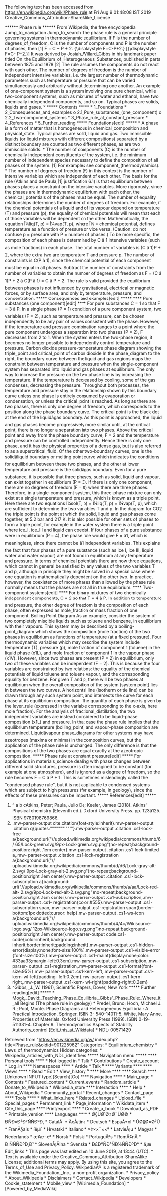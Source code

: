 The following text has been accessed from https://en.wikipedia.org/wiki/Phase_rule at Fri Aug 9 01:48:08 IST 2019
Creative_Commons_Attribution-ShareAlike_License




















****** Phase rule ******
From Wikipedia, the free encyclopedia
Jump_to_navigation Jump_to_search
The phase rule is a general principle governing systems in thermodynamic
equilibrium. If F is the number of degrees_of_freedom, C is the number of
components and P is the number of phases, then [1]
         F = C &#x2212; P + 2.   {\displaystyle F=C-P+2.}  [{\displaystyle F=C-
      P+2.}]
It was derived by Josiah_Willard_Gibbs in his landmark paper titled On_the
Equilibrium_of_Heterogeneous_Substances, published in parts between 1875 and
1878.[2] The rule assumes the components do not react with each other.
The number of degrees of freedom is the number of independent intensive
variables, i.e. the largest number of thermodynamic parameters such as
temperature or pressure that can be varied simultaneously and arbitrarily
without determining one another. An example of one-component system is a system
involving one pure chemical, while two-component systems, such as mixtures of
water and ethanol, have two chemically independent components, and so on.
Typical phases are solids, liquids and gases.
⁰
***** Contents *****
    * 1_Foundations
    * 2_Consequences_and_examples
          o 2.1_Pure_substances_(one_component)
          o 2.2_Two-component_systems
    * 3_Phase_rule_at_constant_pressure
    * 4_References
    * 5_Further_reading
***** Foundations[edit] *****
    * A phase is a form of matter that is homogeneous in chemical_composition
      and physical_state. Typical phases are solid, liquid and gas. Two
      immiscible liquids (or liquid mixtures with different compositions)
      separated by a distinct boundary are counted as two different phases, as
      are two immiscible solids.
    * The number of components (C) is the number of chemically independent
      constituents of the system, i.e. the minimum number of independent
      species necessary to define the composition of all phases of the system.
      [1] For examples see component_(thermodynamics).
    * The number of degrees of freedom (F) in this context is the number of
      intensive variables which are independent of each other.
The basis for the rule (Atkins and de Paula,[1] justification 6.1) is that
equilibrium between phases places a constraint on the intensive variables. More
rigorously, since the phases are in thermodynamic equilibrium with each other,
the chemical_potentials of the phases must be equal. The number of equality
relationships determines the number of degrees of freedom. For example, if the
chemical potentials of a liquid and of its vapour depend on temperature (T) and
pressure (p), the equality of chemical potentials will mean that each of those
variables will be dependent on the other. Mathematically, the equation Î¼liq(T,
p) = Î¼vap(T, p), where Î¼ = chemical potential, defines temperature as a
function of pressure or vice versa. (Caution: do not confuse p = pressure with
P = number of phases.)
To be more specific, the composition of each phase is determined by C â 1
intensive variables (such as mole fractions) in each phase. The total number of
variables is (C â 1)P + 2, where the extra two are temperature T and pressure
p. The number of constraints is C(P â 1), since the chemical potential of
each component must be equal in all phases. Subtract the number of constraints
from the number of variables to obtain the number of degrees of freedom as F =
(C â 1)P + 2 â C(P â 1) = C â P + 2.
The rule is valid provided the equilibrium between phases is not influenced by
gravitational, electrical or magnetic forces, or by surface area, and only by
temperature, pressure, and concentration.
***** Consequences and examples[edit] *****
**** Pure substances (one component)[edit] ****
For pure substances C = 1 so that F = 3 â P. In a single phase (P = 1)
condition of a pure component system, two variables (F = 2), such as
temperature and pressure, can be chosen independently to be any pair of values
consistent with the phase. However, if the temperature and pressure combination
ranges to a point where the pure component undergoes a separation into two
phases (P = 2), F decreases from 2 to 1. When the system enters the two-phase
region, it becomes no longer possible to independently control temperature and
pressure.
Carbon dioxide pressure-temperature phase diagram showing the triple_point and
critical_point of carbon dioxide
In the phase_diagram to the right, the boundary curve between the liquid and
gas regions maps the constraint between temperature and pressure when the
single-component system has separated into liquid and gas phases at
equilibrium. The only way to increase the pressure on the two phase line is by
increasing the temperature. If the temperature is decreased by cooling, some of
the gas condenses, decreasing the pressure. Throughout both processes, the
temperature and pressure stay in the relationship shown by this boundary curve
unless one phase is entirely consumed by evaporation or condensation, or unless
the critical_point is reached. As long as there are two phases, there is only
one degree of freedom, which corresponds to the position along the phase
boundary curve.
The critical point is the black dot at the end of the liquidâgas boundary. As
this point is approached, the liquid and gas phases become progressively more
similar until, at the critical point, there is no longer a separation into two
phases. Above the critical point and away from the phase boundary curve, F = 2
and the temperature and pressure can be controlled independently. Hence there
is only one phase, and it has the physical properties of a dense gas, but is
also referred to as a supercritical_fluid.
Of the other two-boundary curves, one is the solidâliquid boundary or melting
point curve which indicates the conditions for equilibrium between these two
phases, and the other at lower temperature and pressure is the solidâgas
boundary.
Even for a pure substance, it is possible that three phases, such as solid,
liquid and vapour, can exist together in equilibrium (P = 3). If there is only
one component, there are no degrees of freedom (F = 0) when there are three
phases. Therefore, in a single-component system, this three-phase mixture can
only exist at a single temperature and pressure, which is known as a triple
point. Here there are two equations Î¼sol(T, p) = Î¼liq(T, p) = Î¼vap(T, p),
which are sufficient to determine the two variables T and p. In the diagram for
CO2 the triple point is the point at which the solid, liquid and gas phases
come together, at 5.2 bar and 217 K. It is also possible for other sets of
phases to form a triple point, for example in the water system there is a
triple point where ice_I, ice_III and liquid can coexist.
If four phases of a pure substance were in equilibrium (P = 4), the phase rule
would give F = â1, which is meaningless, since there cannot be â1
independent variables. This explains the fact that four phases of a pure
substance (such as ice I, ice III, liquid water and water vapour) are not found
in equilibrium at any temperature and pressure. In terms of chemical potentials
there are now three equations, which cannot in general be satisfied by any
values of the two variables T and p, although in principle they might be solved
in a special case where one equation is mathematically dependent on the other
two. In practice, however, the coexistence of more phases than allowed by the
phase rule normally means that the phases are not all in true equilibrium.
**** Two-component systems[edit] ****
For binary mixtures of two chemically independent components, C = 2 so that F =
4 â P. In addition to temperature and pressure, the other degree of freedom
is the composition of each phase, often expressed as mole_fraction or mass
fraction of one component.
Boiling Point Diagram
As an example, consider the system of two completely miscible liquids such as
toluene and benzene, in equilibrium with their vapours. This system may be
described by a boiling-point_diagram which shows the composition (mole
fraction) of the two phases in equilibrium as functions of temperature (at a
fixed pressure).
Four thermodynamic variables which may describe the system include temperature
(T), pressure (p), mole fraction of component 1 (toluene) in the liquid phase
(x1L), and mole fraction of component 1 in the vapour phase (x1V). However,
since two phases are present (P = 2) in equilibrium, only two of these
variables can be independent (F = 2). This is because the four variables are
constrained by two relations: the equality of the chemical potentials of liquid
toluene and toluene vapour, and the corresponding equality for benzene.
For given T and p, there will be two phases at equilibrium when the overall
composition of the system (system point) lies in between the two curves. A
horizontal line (isotherm or tie line) can be drawn through any such system
point, and intersects the curve for each phase at its equilibrium composition.
The quantity of each phase is given by the lever_rule (expressed in the
variable corresponding to the x-axis, here mole fraction).
For the analysis of fractional_distillation, the two independent variables are
instead considered to be liquid-phase composition (x1L) and pressure. In that
case the phase rule implies that the equilibrium temperature (boiling_point)
and vapour-phase composition are determined.
Liquidâvapour phase_diagrams for other systems may have azeotropes (maxima or
minima) in the composition curves, but the application of the phase rule is
unchanged. The only difference is that the compositions of the two phases are
equal exactly at the azeotropic composition.
***** Phase rule at constant pressure[edit] *****
For applications in materials_science dealing with phase changes between
different solid structures, pressure is often imagined to be constant (for
example at one atmosphere), and is ignored as a degree of freedom, so the rule
becomes
      F = C â P + 1.
This is sometimes misleadingly called the "condensed phase rule", but it is not
applicable to condensed systems which are subject to high pressures (for
example, in geology), since the effects of these pressures can be important.
***** References[edit] *****
   1. ^ a b cAtkins, Peter; Paula, Julio De; Keeler, James (2018). Atkins'
      Physical chemistry (Eleventh ed.). Oxford University Press.
      pp. 123â125. ISBN 9780198769866.
   2. .mw-parser-output cite.citation{font-style:inherit}.mw-parser-output
      .citation q{quotes:"\"""\"""'""'"}.mw-parser-output .citation .cs1-lock-
      free a{background:url("//upload.wikimedia.org/wikipedia/commons/thumb/6/
      65/Lock-green.svg/9px-Lock-green.svg.png")no-repeat;background-position:
      right .1em center}.mw-parser-output .citation .cs1-lock-limited a,.mw-
      parser-output .citation .cs1-lock-registration a{background:url("//
      upload.wikimedia.org/wikipedia/commons/thumb/d/d6/Lock-gray-alt-2.svg/
      9px-Lock-gray-alt-2.svg.png")no-repeat;background-position:right .1em
      center}.mw-parser-output .citation .cs1-lock-subscription a{background:
      url("//upload.wikimedia.org/wikipedia/commons/thumb/a/aa/Lock-red-alt-
      2.svg/9px-Lock-red-alt-2.svg.png")no-repeat;background-position:right
      .1em center}.mw-parser-output .cs1-subscription,.mw-parser-output .cs1-
      registration{color:#555}.mw-parser-output .cs1-subscription span,.mw-
      parser-output .cs1-registration span{border-bottom:1px dotted;cursor:
      help}.mw-parser-output .cs1-ws-icon a{background:url("//
      upload.wikimedia.org/wikipedia/commons/thumb/4/4c/Wikisource-logo.svg/
      12px-Wikisource-logo.svg.png")no-repeat;background-position:right .1em
      center}.mw-parser-output code.cs1-code{color:inherit;background:
      inherit;border:inherit;padding:inherit}.mw-parser-output .cs1-hidden-
      error{display:none;font-size:100%}.mw-parser-output .cs1-visible-error
      {font-size:100%}.mw-parser-output .cs1-maint{display:none;color:
      #33aa33;margin-left:0.3em}.mw-parser-output .cs1-subscription,.mw-parser-
      output .cs1-registration,.mw-parser-output .cs1-format{font-size:95%}.mw-
      parser-output .cs1-kern-left,.mw-parser-output .cs1-kern-wl-left{padding-
      left:0.2em}.mw-parser-output .cs1-kern-right,.mw-parser-output .cs1-kern-
      wl-right{padding-right:0.2em}
   3. ^Gibbs,_J._W. (1961), Scientific Papers, Dover, New York
***** Further reading[edit] *****
    * Mogk,_David:_Teaching_Phase_Equilibria._Gibbs'_Phase_Rule:_Where_it_all
      Begins (The phase rule in geology)
    * Predel, Bruno; Hoch, Michael J. R.; Pool, Monte. Phase Diagrams and
      Heterogeneous Equilibria : A Practical Introduction. Springer. ISBN 3-
      540-14011-5.
White, Mary Anne. Properties of Materials. Oxford University Press (1999).
ISBN 0-19-511331-4.
 Chapter 9. Thermodynamics Aspects of Stability
Authority_control [Edit_this_at_Wikidata]     * NDL: 00571429

Retrieved from "https://en.wikipedia.org/w/
index.php?title=Phase_rule&oldid=901225962"
Categories:
    * Equilibrium_chemistry
    * Laws_of_thermodynamics
Hidden categories:
    * Wikipedia_articles_with_NDL_identifiers
***** Navigation menu *****
**** Personal tools ****
    * Not logged in
    * Talk
    * Contributions
    * Create_account
    * Log_in
**** Namespaces ****
    * Article
    * Talk
⁰
**** Variants ****
**** Views ****
    * Read
    * Edit
    * View_history
⁰
**** More ****
**** Search ****
[Unknown INPUT type][Search][Go]
**** Navigation ****
    * Main_page
    * Contents
    * Featured_content
    * Current_events
    * Random_article
    * Donate_to_Wikipedia
    * Wikipedia_store
**** Interaction ****
    * Help
    * About_Wikipedia
    * Community_portal
    * Recent_changes
    * Contact_page
**** Tools ****
    * What_links_here
    * Related_changes
    * Upload_file
    * Special_pages
    * Permanent_link
    * Page_information
    * Wikidata_item
    * Cite_this_page
**** Print/export ****
    * Create_a_book
    * Download_as_PDF
    * Printable_version
**** Languages ****
    * Ø§ÙØ¹Ø±Ø¨ÙØ©
    * ÐÑÐ»Ð³Ð°ÑÑÐºÐ¸
    * CatalÃ 
    * ÄeÅ¡tina
    * Deutsch
    * EspaÃ±ol
    * ÙØ§Ø±Ø³Û
    * FranÃ§ais
    * íêµ­ì´
    * Hrvatski
    * Italiano
    * ×¢××¨××ª
    * LatvieÅ¡u
    * Magyar
    * Nederlands
    * æ¥æ¬èª
    * Norsk
    * Polski
    * PortuguÃªs
    * RomÃ¢nÄ
    * Ð ÑÑÑÐºÐ¸Ð¹
    * SlovenÅ¡Äina
    * Svenska
    * Ð£ÐºÑÐ°ÑÐ½ÑÑÐºÐ°
    * ä¸­æ
Edit_links
    * This page was last edited on 10 June 2019, at 13:44 (UTC).
    * Text is available under the Creative_Commons_Attribution-ShareAlike
      License; additional terms may apply. By using this site, you agree to the
      Terms_of_Use and Privacy_Policy. WikipediaÂ® is a registered trademark of
      the Wikimedia_Foundation,_Inc., a non-profit organization.
    * Privacy_policy
    * About_Wikipedia
    * Disclaimers
    * Contact_Wikipedia
    * Developers
    * Cookie_statement
    * Mobile_view
    * [Wikimedia_Foundation]
    * [Powered_by_MediaWiki]
